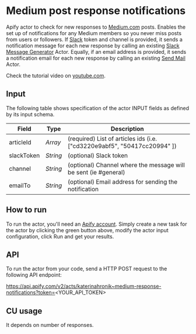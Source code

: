 # Medium post response notifications

Apify actor to check for new responses to [Medium.com](https://medium.com/) posts. Enables the set up of notifications for any Medium members so you never miss posts from users or followers.
If [Slack](https://slack.com/intl/en-cz/) token and channel is provided, it sends a notification message for each new response by calling an existing [Slack Message Generator](https://apify.com/katerinahronik/slack-message) Actor. Equally, if an email address is provided, it sends a notification email for each new response by calling an existing [Send Mail](https://apify.com/apify/send-mail) Actor.

Check the tutorial video on [youtube.com](https://www.youtube.com/watch?v=VDlrxbs33Bc&feature=youtu.be).

## Input 

The following table shows specification of the actor INPUT fields as defined by its input schema. 

Field |	Type	| Description
---| ---| ---|
articleId|	*Array*|	(required) List of articles ids (i.e. ["cd3220e9abf5", "50417cc20994" ])
slackToken|	*String*|	(optional) Slack token
channel|	*String*|	(optional) Channel where the message will be sent (ie #general)
emailTo|	*String*|	(optional) Email address for sending the notification

## How to run

To run the actor, you'll need an [Apify account](https://my.apify.com/). Simply create a new task for the actor by clicking the green button above, modify the actor input configuration, click Run and get your results.

## API

To run the actor from your code, send a HTTP POST request to the following API endpoint: 

https://api.apify.com/v2/acts/katerinahronik~medium-response-notifications?token=<YOUR_API_TOKEN>

## CU usage 

It depends on number of responses.
